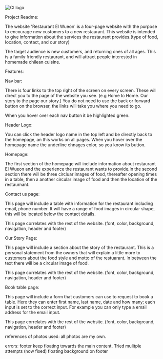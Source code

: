 ![CI logo](https://codeinstitute.s3.amazonaws.com/fullstack/ci_logo_small.png)


Project Readme:

The website 'Restaurant El Wueon' is a four-page website with the purpose to encourage new customers to a new restaurant. This website is intended to give information about the services the restaurant provides.(type of food, location, contact, and our story)

The target audience is new customers, and returning ones of all ages. This is a family friendly restaurant, and will attract people interested in homemade chilean cuisine.



Features:

Nav bar:

There is four links to the top right of the screen on every screen. These will direct you to the page of the website you see. (e.g.Home to Home. Our story to the page our story.) You do not need to use the back or forward button on the browser, the links will take you where you need to go.

When you hover over each nav button it be highlighted green.

Header Logo:

You can click the header logo name in the top left and be directly back to the homepage, an this works on all pages. When you hover over the homepage name the underline chnages color, so you know its button.

Homepage:

The first section of the homepage will include information about restaurant El Wueon and the experience the restaurant wants to provide.In the second section there will be three circluar images of food, thereafter opening times in a table, then a another circular image of food and then the location of the restaurnant.

Contact us page:

This page will include a table with information for the restaurant including email, phone number.
It will have a range of food images in circular shape, this will be located below the contact details.

This page correlates with the rest of the website. (font, color, background, navigation, header and footer)

Our Story Page:

This page will include a section about the story of the restaurant. This is a personal statement from the owners that will explain a little more to customers about the food style and motto of the restuarant. In between the text there will be a circular image of food. 

This page correlates with the rest of the website. (font, color, background, navigation, header and footer)

Book table page:

This page will include a form that customers can use to request to book a table. 
Here they can enter first name, last name, date and how many; each input is set to the correct input. For example you can only type a email address for the email input. 

This page correlates with the rest of the website. (font, color, background, navigation, header and footer)


references of photos used:
all photos are my own. 

errors: footer keep floating towards the main content. Tried mulitple attempts (now fixed)
floating background on footer